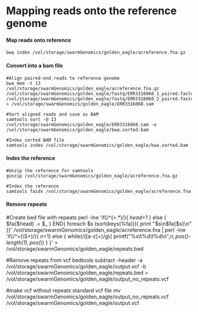 # Mapping reads onto the reference genome

#### Map reads onto reference
```
bwa index /vol/storage/swarmGenomics/golden_eagle/acreference.fna.gz
```

#### Convert into a bam file
```
#Align paired-end reads to reference genome
bwa mem -t 13 /vol/storage/swarmGenomics/golden_eagle/acreference.fna.gz /vol/storage/swarmGenomics/golden_eagle/fastq/ERR3316068_1_paired.fastq.gz /vol/storage/swarmGenomics/golden_eagle/fastq/ERR3316068_2_paired.fastq.gz > /vol/storage/swarmGenomics/golden_eagle/ERR3316068.sam

#Sort aligned reads and save as BAM
samtools sort -@ 13 /vol/storage/swarmGenomics/golden_eagle/ERR3316068.sam -o /vol/storage/swarmGenomics/golden_eagle/bwa.sorted.bam

#Index sorted BAM file
samtools index /vol/storage/swarmGenomics/golden_eagle/bwa.sorted.bam
```
#### Index the reference
```
#Unzip the reference for samtools
gunzip /vol/storage/swarmGenomics/golden_eagle/acreference.fna.gz

#Index the reference
samtools faidx /vol/storage/swarmGenomics/golden_eagle/acreference.fna
```
#### Remove repeats
#Create bed file with repeats
perl -lne 'if(/^(>.*)/){ $head=$1 } else { $fa{$head} .= $_ } END{ foreach $s (sort(keys(%fa))){ print "$s\n$fa{$s}\n" }}'  /vol/storage/swarmGenomics/golden_eagle/acreference.fna | perl -lne 'if(/^>(\S+)/){ $n=$1} else { while(/([a-z]+)/g){ printf("%s\t%d\t%d\n",$n,pos($_)-length($1),pos($_)) } }'  > /vol/storage/swarmGenomics/golden_eagle/repeats.bed

#Remove repeats from vcf
bedtools subtract -header -a /vol/storage/swarmGenomics/golden_eagle/output.vcf -b /vol/storage/swarmGenomics/golden_eagle/repeats.bed > /vol/storage/swarmGenomics/golden_eagle/output_no_repeats.vcf

#make vcf without repeats standard vcf file
mv /vol/storage/swarmGenomics/golden_eagle/output_no_repeats.vcf /vol/storage/swarmGenomics/golden_eagle/output.vcf

